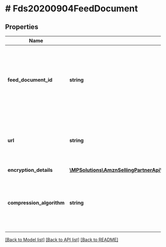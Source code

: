 # # Fds20200904FeedDocument

## Properties

Name | Type | Description | Notes
------------ | ------------- | ------------- | -------------
**feed_document_id** | **string** | The identifier for the feed document. This identifier is unique only in combination with a seller ID. |
**url** | **string** | A presigned URL for the feed document. This URL expires after 5 minutes. |
**encryption_details** | [**\MPSolutions\AmznSellingPartnerApi\Models\Feeds20200904\Fds20200904FeedDocumentEncryptionDetails**](Fds20200904FeedDocumentEncryptionDetails.md) |  |
**compression_algorithm** | **string** | If present, the feed document contents are compressed using the indicated algorithm. | [optional]

[[Back to Model list]](../../README.md#models) [[Back to API list]](../../README.md#endpoints) [[Back to README]](../../README.md)
